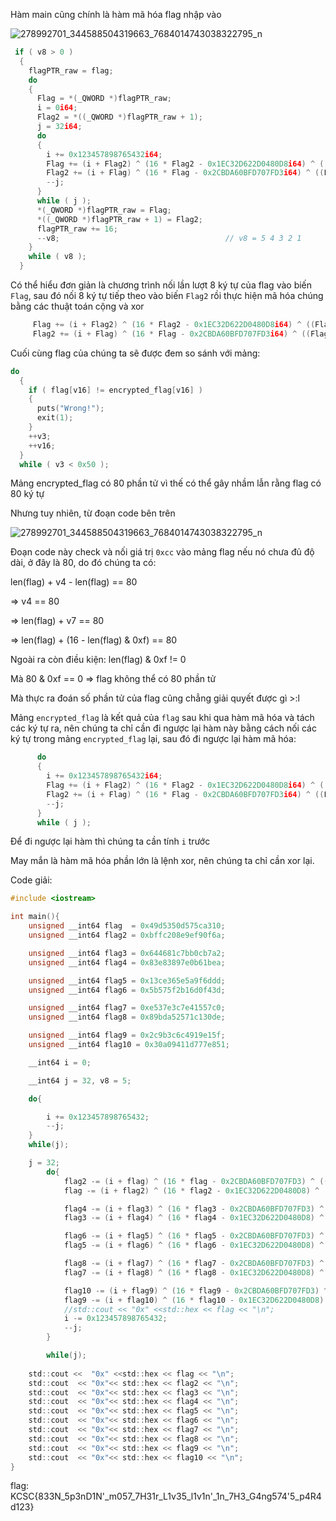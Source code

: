 Hàm main cũng chính là hàm mã hóa flag nhập vào

![278992701_344588504319663_7684014743038322795_n](https://user-images.githubusercontent.com/101321172/165922556-f48ae753-09e9-4793-baea-033d49566a43.jpg)


```C
 if ( v8 > 0 )
  {
    flagPTR_raw = flag;
    do
    {
      Flag = *(_QWORD *)flagPTR_raw;
      i = 0i64;
      Flag2 = *((_QWORD *)flagPTR_raw + 1);
      j = 32i64;
      do
      {
        i += 0x123457898765432i64;
        Flag += (i + Flag2) ^ (16 * Flag2 - 0x1EC32D622D0480D8i64) ^ ((Flag2 >> 5) + 0x488D27F32AE91451i64);
        Flag2 += (i + Flag) ^ (16 * Flag - 0x2CBDA60BFD707FD3i64) ^ ((Flag >> 5) + 0x424F0D99A012A826i64);
        --j;
      }
      while ( j );
      *(_QWORD *)flagPTR_raw = Flag;
      *((_QWORD *)flagPTR_raw + 1) = Flag2;
      flagPTR_raw += 16;
      --v8;                                     // v8 = 5 4 3 2 1
    }
    while ( v8 );
  }
```

Có thể hiểu đơn giản là chương trình nối lần lượt 8 ký tự của flag vào biến ```Flag```, sau đó nối 8 ký tự tiếp theo vào biến ```Flag2``` rồi thực hiện mã hóa chúng bằng các thuật toán cộng và xor

```C
     Flag += (i + Flag2) ^ (16 * Flag2 - 0x1EC32D622D0480D8i64) ^ ((Flag2 >> 5) + 0x488D27F32AE91451i64);
     Flag2 += (i + Flag) ^ (16 * Flag - 0x2CBDA60BFD707FD3i64) ^ ((Flag >> 5) + 0x424F0D99A012A826i64);
```

Cuối cùng flag của chúng ta sẽ được đem so sánh với mảng:

```C
do
  {
    if ( flag[v16] != encrypted_flag[v16] )
    {
      puts("Wrong!");
      exit(1);
    }
    ++v3;
    ++v16;
  }
  while ( v3 < 0x50 );
```


Mảng encrypted_flag có 80 phần tử vì thế có thể gây nhầm lẫn rằng flag có 80 ký tự

Nhưng tuy nhiên, từ đoạn code bên trên

![278992701_344588504319663_7684014743038322795_n](https://user-images.githubusercontent.com/101321172/165923135-721f8d31-7afd-4e0e-8a39-76a5dd91abfd.jpg)

Đoạn code này check và nối giá trị ```0xcc``` vào mảng flag nếu nó chưa đủ độ dài, ở đây là 80, do đó chúng ta có:

len(flag) + v4 - len(flag) == 80

=> v4 == 80

=> len(flag) + v7 == 80

=> len(flag) + (16 - len(flag) & 0xf) == 80

Ngoài ra còn điều kiện: len(flag) & 0xf != 0

Mà 80 & 0xf == 0 => flag không thể có 80 phần tử

Mà thực ra đoán số phần tử của flag cũng chẳng giải quyết được gì >:l

Mảng ```encrypted_flag``` là kết quả của ```flag``` sau khi qua hàm mã hóa và tách các ký tự ra, nên chúng ta chỉ cần đi ngược lại hàm này bằng cách nối các ký tự trong mảng ```encrypted_flag``` lại, sau đó đi ngược lại hàm mã hóa:


```C
      do
      {
        i += 0x123457898765432i64;
        Flag += (i + Flag2) ^ (16 * Flag2 - 0x1EC32D622D0480D8i64) ^ ((Flag2 >> 5) + 0x488D27F32AE91451i64);
        Flag2 += (i + Flag) ^ (16 * Flag - 0x2CBDA60BFD707FD3i64) ^ ((Flag >> 5) + 0x424F0D99A012A826i64);
        --j;
      }
      while ( j );
```


Để đi ngược lại hàm thì chúng ta cần tính ```i``` trước

May mắn là hàm mã hóa phần lớn là lệnh xor, nên chúng ta chỉ cần xor lại.

Code giải:

```C
#include <iostream>

int main(){
	unsigned __int64 flag  = 0x49d5350d575ca310;
	unsigned __int64 flag2 = 0xbffc208e9ef90f6a;

	unsigned __int64 flag3 = 0x644681c7bb0cb7a2;
	unsigned __int64 flag4 = 0x83e83897e0b61bea;

	unsigned __int64 flag5 = 0x13ce365e5a9f6ddd;
	unsigned __int64 flag6 = 0x5b575f2b16d0f43d;

	unsigned __int64 flag7 = 0xe537e3c7e41557c0;
	unsigned __int64 flag8 = 0x89bda52571c130de;

	unsigned __int64 flag9 = 0x2c9b3c6c4919e15f;
	unsigned __int64 flag10 = 0x30a09411d777e851;

	__int64 i = 0;

	__int64 j = 32, v8 = 5;

	do{

		i += 0x123457898765432;
		--j;
	}
	while(j);

	j = 32;
		do{
			flag2 -= (i + flag) ^ (16 * flag - 0x2CBDA60BFD707FD3) ^ ((flag >> 5) + 0x424F0D99A012A826);
			flag -= (i + flag2) ^ (16 * flag2 - 0x1EC32D622D0480D8) ^ ((flag2 >> 5) + 0x488D27F32AE91451);

			flag4 -= (i + flag3) ^ (16 * flag3 - 0x2CBDA60BFD707FD3) ^ ((flag3 >> 5) + 0x424F0D99A012A826);
			flag3 -= (i + flag4) ^ (16 * flag4 - 0x1EC32D622D0480D8) ^ ((flag4 >> 5) + 0x488D27F32AE91451);

			flag6 -= (i + flag5) ^ (16 * flag5 - 0x2CBDA60BFD707FD3) ^ ((flag5 >> 5) + 0x424F0D99A012A826);
			flag5 -= (i + flag6) ^ (16 * flag6 - 0x1EC32D622D0480D8) ^ ((flag6 >> 5) + 0x488D27F32AE91451);

			flag8 -= (i + flag7) ^ (16 * flag7 - 0x2CBDA60BFD707FD3) ^ ((flag7 >> 5) + 0x424F0D99A012A826);
			flag7 -= (i + flag8) ^ (16 * flag8 - 0x1EC32D622D0480D8) ^ ((flag8 >> 5) + 0x488D27F32AE91451);

			flag10 -= (i + flag9) ^ (16 * flag9 - 0x2CBDA60BFD707FD3) ^ ((flag9 >> 5) + 0x424F0D99A012A826);
			flag9 -= (i + flag10) ^ (16 * flag10 - 0x1EC32D622D0480D8) ^ ((flag10 >> 5) + 0x488D27F32AE91451);
			//std::cout << "0x" <<std::hex << flag << "\n";
			i -= 0x123457898765432;
			--j;
		}

		while(j);
		
	std::cout <<  "0x" <<std::hex << flag << "\n";
	std::cout  << "0x"<< std::hex << flag2 << "\n";
	std::cout  << "0x"<< std::hex << flag3 << "\n";
	std::cout  << "0x"<< std::hex << flag4 << "\n";
	std::cout  << "0x"<< std::hex << flag5 << "\n";
	std::cout  << "0x"<< std::hex << flag6 << "\n";
	std::cout  << "0x"<< std::hex << flag7 << "\n";
	std::cout  << "0x"<< std::hex << flag8 << "\n";
	std::cout  << "0x"<< std::hex << flag9 << "\n";
	std::cout  << "0x"<< std::hex << flag10 << "\n";
}
```

flag: KCSC{833N_5p3nD1N'_m057_7H31r_L1v35_l1v1n'_1n_7H3_G4ng574'5_p4R4d123}
